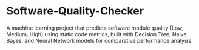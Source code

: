 # Software-Quality-Checker
A machine learning project that predicts software module quality (Low, Medium, High) using static code metrics, built with Decision Tree, Naive Bayes, and Neural Network models for comparative performance analysis.
